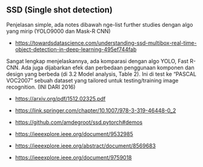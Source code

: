 ## SSD (Single shot detection)
Penjelasan simple, ada notes dibawah nge-list further studies dengan algo yang mirip (YOLO9000 dan Mask-R CNN)
- https://towardsdatascience.com/understanding-ssd-multibox-real-time-object-detection-in-deep-learning-495ef744fab

Sangat lengkap menjelaskannya, ada komparasi dengan algo YOLO, Fast R-CNN.
Ada juga dijabarkan efek dan perbedaan penggunaan komponen dan design yang berbeda (di 3.2 Model analysis, Table 2).
Ini di test ke “PASCAL VOC2007” sebuah dataset yang tailored untuk testing/training image recognition. 
(INI DARI 2016)
- https://arxiv.org/pdf/1512.02325.pdf
- https://link.springer.com/chapter/10.1007/978-3-319-46448-0_2

- https://github.com/amdegroot/ssd.pytorch#demos

- https://ieeexplore.ieee.org/document/9532985
- https://ieeexplore.ieee.org/abstract/document/8569683
- https://ieeexplore.ieee.org/document/9759018
